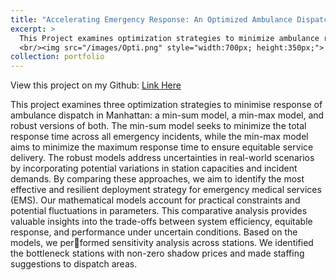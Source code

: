 ```yaml
---
title: "Accelerating Emergency Response: An Optimized Ambulance Dispatch Model for Manhattan"
excerpt: >
  This Project examines optimization strategies to minimize ambulance response times in Manhattan: a min-sum model, a min-max model, and robust versions of both. The goal is to improve emergency medical services (EMS) efficiency while addressing equity and uncertainty challenges. Our approach integrates real-world constraints to provide actionable recommendations for dispatch optimization. 
  <br/><img src="/images/Opti.png" style="width:700px; height:350px;">
collection: portfolio
---
```


View this project on my Github: [Link Here](https://github.com/Ellie-Yang-Siying/Accelerating-Emergency-Response-An-Optimized-Ambulance-Dispatch-Model-for-Manhattan)

This project examines three optimization strategies to minimise response of ambulance dispatch in Manhattan: a min-sum model, a min-max model, and robust versions of both. The min-sum model seeks to minimize the total response time across all emergency incidents, while the min-max model aims to minimize the maximum response time to ensure equitable service delivery. The robust models address uncertainties in real-world scenarios by incorporating potential variations in station capacities and incident demands. By comparing these approaches, we aim to identify the most effective and resilient deployment strategy for emergency medical services (EMS). Our mathematical models account for practical constraints and potential fluctuations in parameters. This comparative analysis provides valuable insights into the trade-offs between system efficiency, equitable response, and performance under uncertain conditions. Based on the models, we performed sensitivity analysis across stations. We identified the bottleneck stations with non-zero shadow prices and made staffing suggestions to dispatch areas.



